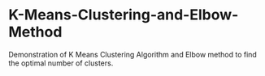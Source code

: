 # K-Means-Clustering-and-Elbow-Method
Demonstration of K Means Clustering Algorithm and Elbow method to find the optimal number of clusters.
